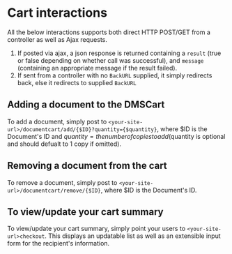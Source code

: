 # Cart interactions
All the below interactions supports both direct HTTP POST/GET from a controller as well as Ajax requests.
1. If posted via ajax, a json response is returned containing a `result` (true or false depending on whether call was successful),
and `message` (containing an appropriate message if the result failed).
2. If sent from a controller with no `BackURL` supplied, it simply redirects back, else it redirects to supplied `BackURL`

## Adding a document to the DMSCart
To add a document, simply post to `<your-site-url>/documentcart/add/{$ID}?quantity={$quantity}`, where $ID is the Document's ID
and $quantity = the number of copies to add ($quantity is optional and should defualt to 1 copy if omitted).

## Removing a document from the cart
To remove a document, simply post to `<your-site-url>/documentcart/remove/{$ID}`, where $ID is the Document's ID.

## To view/update your cart summary
To view/update your cart summary, simply point your users to `<your-site-url>checkout`. This displays an updatable list as well as
an extensible input form for the recipient's information.

